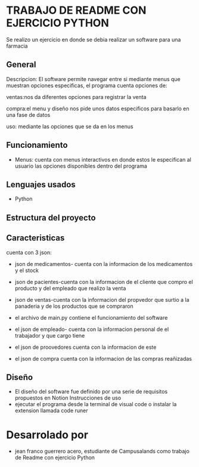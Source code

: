 # TRABAJO DE README CON EJERCICIO PYTHON
Se realizo un ejercicio en donde se debia realizar un software para una farmacia

## General
Descripcion: El software permite navegar entre si mediante menus que muestran opciones especificas, el programa cuenta opciones de:

ventas:nos da diferentes opciones para registrar la venta

compra:el menu y diseño nos pide unos datos especificos para basarlo en una fase de datos 

uso: mediante las opciones que se da en los menus

## Funcionamiento

- Menus: cuenta con menus interactivos en donde estos le especifican al usuario las opciones disponibles dentro del programa

## Lenguajes usados

- Python

## Estructura del proyecto

## Caracteristicas
cuenta con 3 json:
 - json de medicamentos- cuenta con la informacion de los medicamentos y el stock

- json de pacientes-cuenta con la informacion de el cliente que compro el producto y del empleado que realizo la venta

- json de ventas-cuenta con la informacion del propvedor que surtio a la panaderia y de los productos que se compraron

- el archivo de main.py contiene el funcionamiento del software

- el json de empleado- cuenta con la informacion personal de el trabajador y que cargo tiene

- el json de proovedores cuenta con la informacion de este

- el json de compra cuenta con la informacion de las compras reañizadas 

## Diseño

- El diseño del software fue definido por una serie de requisitos propuestos en Notion
Instrucciones de uso
- ejecutar el programa desde la terminal de visual code o instalar la extension llamada code runer

# Desarrolado por
- jean franco guerrero acero, estudiante de Campusalands como trabajo de Readme con ejercicio Python